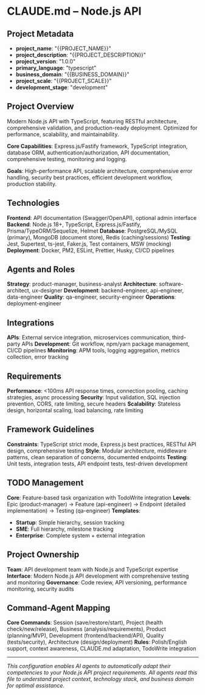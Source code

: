 # CLAUDE.md – Node.js API

## Project Metadata
- **project_name**: "{{PROJECT_NAME}}"
- **project_description**: "{{PROJECT_DESCRIPTION}}"
- **project_version**: "1.0.0"
- **primary_language**: "typescript"
- **business_domain**: "{{BUSINESS_DOMAIN}}"
- **project_scale**: "{{PROJECT_SCALE}}"
- **development_stage**: "development"

## Project Overview
Modern Node.js API with TypeScript, featuring RESTful architecture, comprehensive validation, and production-ready deployment. Optimized for performance, scalability, and maintainability.

**Core Capabilities**: Express.js/Fastify framework, TypeScript integration, database ORM, authentication/authorization, API documentation, comprehensive testing, monitoring and logging.

**Goals**: High-performance API, scalable architecture, comprehensive error handling, security best practices, efficient development workflow, production stability.

## Technologies
**Frontend**: API documentation (Swagger/OpenAPI), optional admin interface
**Backend**: Node.js 18+, TypeScript, Express.js/Fastify, Prisma/TypeORM/Sequelize, Helmet
**Database**: PostgreSQL/MySQL (primary), MongoDB (document store), Redis (caching/sessions)
**Testing**: Jest, Supertest, ts-jest, Faker.js, Test containers, MSW (mocking)
**Deployment**: Docker, PM2, ESLint, Prettier, Husky, CI/CD pipelines

## Agents and Roles
**Strategy**: product-manager, business-analyst
**Architecture**: software-architect, ux-designer
**Development**: backend-engineer, api-engineer, data-engineer
**Quality**: qa-engineer, security-engineer
**Operations**: deployment-engineer

## Integrations
**APIs**: External service integration, microservices communication, third-party APIs
**Development**: Git workflow, npm/yarn package management, CI/CD pipelines
**Monitoring**: APM tools, logging aggregation, metrics collection, error tracking

## Requirements
**Performance**: <100ms API response times, connection pooling, caching strategies, async processing
**Security**: Input validation, SQL injection prevention, CORS, rate limiting, secure headers
**Scalability**: Stateless design, horizontal scaling, load balancing, rate limiting

## Framework Guidelines
**Constraints**: TypeScript strict mode, Express.js best practices, RESTful API design, comprehensive testing
**Style**: Modular architecture, middleware patterns, clean separation of concerns, documented endpoints
**Testing**: Unit tests, integration tests, API endpoint tests, test-driven development

## TODO Management
**Core**: Feature-based task organization with TodoWrite integration
**Levels**: Epic (product-manager) → Feature (api-engineer) → Endpoint (detailed implementation) → Testing (qa-engineer)
**Templates**:
- **Startup**: Simple hierarchy, session tracking
- **SME**: Full hierarchy, milestone tracking
- **Enterprise**: Complete system + external integration

## Project Ownership
**Team**: API development team with Node.js and TypeScript expertise
**Interface**: Modern Node.js API development with comprehensive testing and monitoring
**Governance**: Code review, API versioning, performance monitoring, security audits

## Command-Agent Mapping
**Core Commands**: Session (save/restore/start), Project (health check/new/release), Business (analysis/requirements), Product (planning/MVP), Development (frontend/backend/API), Quality (tests/security), Architecture (design/deployment)
**Rules**: Polish/English support, context awareness, CLAUDE.md adaptation, TodoWrite integration

---

*This configuration enables AI agents to automatically adapt their competencies to your Node.js API project requirements. All agents read this file to understand project context, technology stack, and business domain for optimal assistance.*